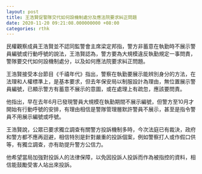 ```yaml
---
layout: post
title: 王浩賢促警隊交代如何設機制處分及應法院要求糾正問題
date: 2020-11-20 09:21:08.000000000 +08:00
categories: rthk
---
```


民權觀察成員王浩賢並不認同監警會主席梁定邦指，警方非蓄意在執勤時不展示警員編號或行動呼號的說法，王浩賢認為，警方要為大規模違反執勤規定一事問責，警隊要交代如何設機制處分，以及如何應法院要求糾正問題。

王浩賢接受本台節目《千禧年代》指出，警察在執勤要展示能辨別身分的方法，在法理和人權標準上，是基本要求，但去年保安局以制服設計為理由，無位置展示警員編號，已顯示警方有蓄意不展示的意圖，或在處理上有疏忽，應該要問責。

他指出，早在去年6月已發現警員大規模在執勤期間不展示編號，但警方至10月才開始有行動呼號的安排，有理由相信是警隊管理層默許警員不展示，甚至是指令警員不用展示編號或呼號。

王浩賢說，公眾已要求獨立調查有關警方投訴機制多時，今次法庭已有裁決，政府和警方都不應再迴避，相信特別是針對嚴重的投訴個案，例如警察打人或作假口供等，有獨立調查，亦有助提升警方公信力。

他希望當局加強對投訴人的法律保障，以免因投訴人投訴而作為被指控的資料，相信能鼓勵受害人站出來投訴。
